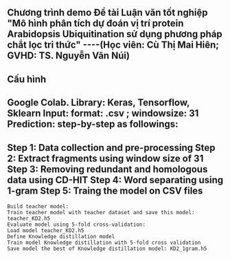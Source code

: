 Chương trình demo Đề tài Luận văn tốt nghiệp "**Mô hình phân tích dự đoán vị trí protein Arabidopsis Ubiquitination sử dụng phương pháp chắt lọc tri thức**"
**----(Học viên: Cù Thị Mai Hiên; GVHD: TS. Nguyễn Văn Núi)**
----
**Cấu hình**
----
  Google Colab.
  Library: Keras, Tensorflow, Sklearn
  Input: format: .csv ; windowsize: 31
**Prediction**: step-by-step as followings:
----
  Step 1: Data collection and pre-processing
  Step 2: Extract fragments using window size of 31
  Step 3: Removing redundant and homologous data using CD-HIT
  Step 4: Word separating using 1-gram
  **Step 5: Traing the model on CSV files**
  ----
    Build teacher model:
    Train teacher model with teacher dataset and save this model: teacher_KD2.h5
    Evaluate model using 5-fold cross-validation:
    Load model teacher_KD2.h5
    Define Knowledge distillation model
    Train model Knowledge distillation with 5-fold cross validation
    Save model the best of Knowledge distillation model: KD2_1gram.h5
